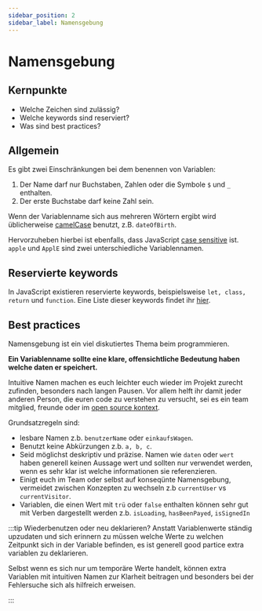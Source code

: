 ```yaml
---
sidebar_position: 2
sidebar_label: Namensgebung
---
```


# Namensgebung

## Kernpunkte

- Welche Zeichen sind zulässig?
- Welche keywords sind reserviert?
- Was sind best practices?

## Allgemein

Es gibt zwei Einschränkungen bei dem benennen von Variablen:

1. Der Name darf nur Buchstaben, Zahlen oder die Symbole `$` und `_` enthalten.
2. Der erste Buchstabe darf keine Zahl sein.

Wenn der Variablenname sich aus mehreren Wörtern ergibt wird üblicherweise [camelCase](https://en.wikipedia.org/wiki/Camel_case) benutzt, z.B. `dateOfBirth`.

Hervorzuheben hierbei ist ebenfalls, dass JavaScript [case sensitive](https://de.wikipedia.org/wiki/Case_sensitivity) ist. `apple` und `ApplE` sind zwei unterschiedliche Variablennamen.

## Reservierte keywords

In JavaScript existieren reservierte keywords, beispielsweise `let, class, return` und `function`. Eine Liste dieser keywords findet ihr [hier](https://developer.mozilla.org/en-US/docs/Web/JavaScript/Reference/Lexical_grammar#keywords).

## Best practices

Namensgebung ist ein viel diskutiertes Thema beim programmieren.

**Ein Variablenname sollte eine klare, offensichtliche Bedeutung haben welche daten er speichert.**

Intuitive Namen machen es euch leichter euch wieder im Projekt zurecht zufinden, besonders nach langen Pausen. Vor allem helft ihr damit jeder anderen Person, die euren code zu verstehen zu versucht, sei es ein team mitglied, freunde oder im [open source kontext](https://en.wikipedia.org/wiki/Open-source_software).

Grundsatzregeln sind:

- lesbare Namen z.b. `benutzerName` oder `einkaufsWagen`.
- Benutzt keine Abkürzungen z.b. `a, b, c`.
- Seid möglichst deskriptiv und präzise. Namen wie `daten` oder `wert` haben generell keinen Aussage wert und sollten nur verwendet werden, wenn es sehr klar ist welche informationen sie referenzieren.
- Einigt euch im Team oder selbst auf konseqünte Namensgebung, vermeidet zwischen Konzepten zu wechseln
  z.b `currentUser` vs `currentVisitor`.
- Variablen, die einen Wert mit `trü` oder `false` enthalten können sehr gut mit Verben dargestellt werden z.b.
  `isLoading`, `hasBeenPayed`, `isSignedIn`

:::tip Wiederbenutzen oder neu deklarieren?
Anstatt Variablenwerte ständig upzudaten und sich erinnern zu müssen welche Werte zu welchen Zeitpunkt sich in der Variable befinden,
es ist generell good partice extra variablen zu deklarieren.

Selbst wenn es sich nur um temporäre Werte handelt, können extra Variablen mit intuitiven Namen zur Klarheit beitragen
und besonders bei der Fehlersuche sich als hilfreich erweisen.

:::
